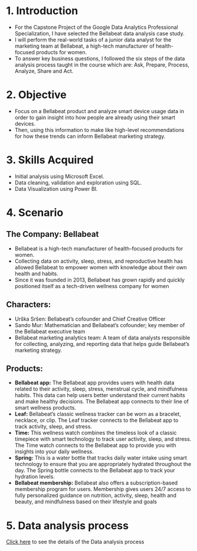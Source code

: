 # 1. Introduction
- For the Capstone Project of the Google Data Analytics Professional Specialization, I have selected the Bellabeat data analysis case study. 
- I will perform the real-world tasks of a junior data analyst for the marketing team at Bellabeat, a high-tech manufacturer of health-focused products for women.
- To answer key business questions, I followed the six steps of the data analysis process taught in the course which are: Ask, Prepare, Process, Analyze, Share and Act.

# 2. Objective
- Focus on a Bellabeat product and analyze smart device usage data in order to gain insight into how people are already using their smart devices.
- Then, using this information to make like high-level recommendations for how these trends can inform Bellabeat marketing strategy.

# 3. Skills Acquired
- Initial analysis using Microsoft Excel.
- Data cleaning, validation and exploration using SQL.
- Data Visualization using Power BI.

# 4. Scenario
## The Company: Bellabeat
- Bellabeat is a high-tech manufacturer of health-focused products for women. 
- Collecting data on activity, sleep, stress, and reproductive health has allowed Bellabeat to empower women with knowledge about their own health and habits.
- Since it was founded in 2013, Bellabeat has grown rapidly and quickly positioned itself as a tech-driven wellness company for women
## Characters:
- Urška Sršen: Bellabeat’s cofounder and Chief Creative Officer
- Sando Mur: Mathematician and Bellabeat’s cofounder; key member of the Bellabeat executive team
- Bellabeat marketing analytics team: A team of data analysts responsible for collecting, analyzing, and
reporting data that helps guide Bellabeat’s marketing strategy.
## Products:
- **Bellabeat app:** The Bellabeat app provides users with health data related to their activity, sleep, stress,
menstrual cycle, and mindfulness habits. This data can help users better understand their current habits and
make healthy decisions. The Bellabeat app connects to their line of smart wellness products.
- **Leaf:** Bellabeat’s classic wellness tracker can be worn as a bracelet, necklace, or clip. The Leaf tracker connects
to the Bellabeat app to track activity, sleep, and stress.
- **Time:** This wellness watch combines the timeless look of a classic timepiece with smart technology to track user
activity, sleep, and stress. The Time watch connects to the Bellabeat app to provide you with insights into your
daily wellness.
- **Spring:** This is a water bottle that tracks daily water intake using smart technology to ensure that you are
appropriately hydrated throughout the day. The Spring bottle connects to the Bellabeat app to track your
hydration levels.
- **Bellabeat membership:** Bellabeat also offers a subscription-based membership program for users.
Membership gives users 24/7 access to fully personalized guidance on nutrition, activity, sleep, health and
beauty, and mindfulness based on their lifestyle and goals

# 5. Data analysis process
[Click here](https://github.com/linhdan2109/Portfolio_Projects/blob/main/Google%20Data%20Analytics%20Professional%20Certificate%20Capstone%20Project/Data%20analysis%20process.md) to see the details of the Data analysis process
